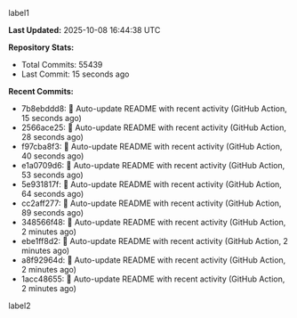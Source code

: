 
label1 
<!-- ACTIVITY_START -->
**Last Updated:** 2025-10-08 16:44:38 UTC

**Repository Stats:**
- Total Commits: 55439
- Last Commit: 15 seconds ago

**Recent Commits:**
- 7b8ebddd8: 🤖 Auto-update README with recent activity (GitHub Action, 15 seconds ago)
- 2566ace25: 🤖 Auto-update README with recent activity (GitHub Action, 28 seconds ago)
- f97cba8f3: 🤖 Auto-update README with recent activity (GitHub Action, 40 seconds ago)
- e1a0709d6: 🤖 Auto-update README with recent activity (GitHub Action, 53 seconds ago)
- 5e931817f: 🤖 Auto-update README with recent activity (GitHub Action, 64 seconds ago)
- cc2aff277: 🤖 Auto-update README with recent activity (GitHub Action, 89 seconds ago)
- 348566f48: 🤖 Auto-update README with recent activity (GitHub Action, 2 minutes ago)
- ebe1ff8d2: 🤖 Auto-update README with recent activity (GitHub Action, 2 minutes ago)
- a8f92964d: 🤖 Auto-update README with recent activity (GitHub Action, 2 minutes ago)
- 1acc48655: 🤖 Auto-update README with recent activity (GitHub Action, 2 minutes ago)
<!-- ACTIVITY_END -->

label2
